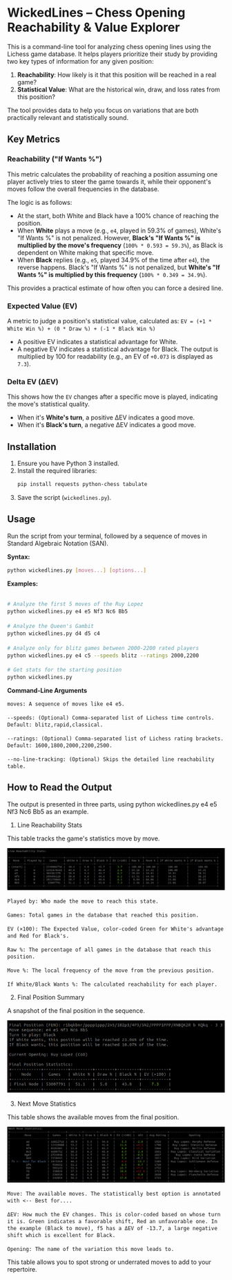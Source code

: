       
# WickedLines – Chess Opening Reachability & Value Explorer

This is a command-line tool for analyzing chess opening lines using the Lichess game database. It helps players prioritize their study by providing two key types of information for any given position:

1.  **Reachability**: How likely is it that this position will be reached in a real game?
2.  **Statistical Value**: What are the historical win, draw, and loss rates from this position?

The tool provides data to help you focus on variations that are both practically relevant and statistically sound.

## Key Metrics

### Reachability ("If Wants %")
This metric calculates the probability of reaching a position assuming one player actively tries to steer the game towards it, while their opponent's moves follow the overall frequencies in the database.

The logic is as follows:
*   At the start, both White and Black have a 100% chance of reaching the position.
*   When **White** plays a move (e.g., `e4`, played in 59.3% of games), White's "If Wants %" is not penalized. However, **Black's "If Wants %" is multiplied by the move's frequency** (`100% * 0.593 = 59.3%`), as Black is dependent on White making that specific move.
*   When **Black** replies (e.g., `e5`, played 34.9% of the time after `e4`), the reverse happens. Black's "If Wants %" is not penalized, but **White's "If Wants %" is multiplied by this frequency** (`100% * 0.349 = 34.9%`).

This provides a practical estimate of how often you can force a desired line.

### Expected Value (EV)
A metric to judge a position's statistical value, calculated as:
`EV = (+1 * White Win %) + (0 * Draw %) + (-1 * Black Win %)`

*   A positive EV indicates a statistical advantage for White.
*   A negative EV indicates a statistical advantage for Black.
The output is multiplied by 100 for readability (e.g., an EV of `+0.073` is displayed as `7.3`).

### Delta EV (ΔEV)
This shows how the `EV` changes after a specific move is played, indicating the move's statistical quality.
*   When it's **White's turn**, a positive ΔEV indicates a good move.
*   When it's **Black's turn**, a negative ΔEV indicates a good move.

## Installation

1.  Ensure you have Python 3 installed.
2.  Install the required libraries:
    ```bash
    pip install requests python-chess tabulate
    ```
3.  Save the script (`wickedlines.py`).

## Usage

Run the script from your terminal, followed by a sequence of moves in Standard Algebraic Notation (SAN).

**Syntax:**
```bash
python wickedlines.py [moves...] [options...]
```

**Examples:**

```bash
      
# Analyze the first 5 moves of the Ruy Lopez
python wickedlines.py e4 e5 Nf3 Nc6 Bb5

# Analyze the Queen's Gambit
python wickedlines.py d4 d5 c4

# Analyze only for blitz games between 2000-2200 rated players
python wickedlines.py e4 c5 --speeds blitz --ratings 2000,2200

# Get stats for the starting position
python wickedlines.py
```
    
**Command-Line Arguments**

    moves: A sequence of moves like e4 e5.

    --speeds: (Optional) Comma-separated list of Lichess time controls. Default: blitz,rapid,classical.

    --ratings: (Optional) Comma-separated list of Lichess rating brackets. Default: 1600,1800,2000,2200,2500.

    --no-line-tracking: (Optional) Skips the detailed line reachability table.

## How to Read the Output

The output is presented in three parts, using python wickedlines.py e4 e5 Nf3 Nc6 Bb5 as an example.
1. Line Reachability Stats

This table tracks the game's statistics move by move.

![](20250628145915.png)
   


    Played by: Who made the move to reach this state.

    Games: Total games in the database that reached this position.

    EV (×100): The Expected Value, color-coded Green for White's advantage and Red for Black's.

    Raw %: The percentage of all games in the database that reach this position.

    Move %: The local frequency of the move from the previous position.

    If White/Black Wants %: The calculated reachability for each player.

2. Final Position Summary

A snapshot of the final position in the sequence. 

![](20250628150038.png)

3. Next Move Statistics

This table shows the available moves from the final position.

      
![](20250628150159.png)

    
    Move: The available moves. The statistically best option is annotated with <-- Best for....

    ΔEV: How much the EV changes. This is color-coded based on whose turn it is. Green indicates a favorable shift, Red an unfavorable one. In the example (Black to move), f5 has a ΔEV of -13.7, a large negative shift which is excellent for Black.

    Opening: The name of the variation this move leads to.

This table allows you to spot strong or underrated moves to add to your repertoire.